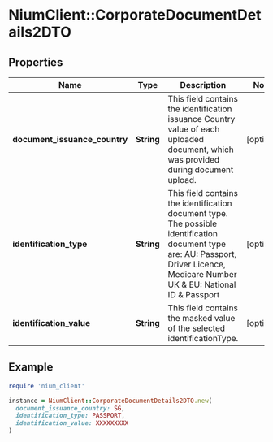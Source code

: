 # NiumClient::CorporateDocumentDetails2DTO

## Properties

| Name | Type | Description | Notes |
| ---- | ---- | ----------- | ----- |
| **document_issuance_country** | **String** | This field contains the identification issuance Country value of each uploaded document, which was provided during document upload. | [optional] |
| **identification_type** | **String** | This field contains the identification document type. The possible identification document type are: AU: Passport, Driver Licence, Medicare Number  UK &amp; EU: National ID &amp; Passport | [optional] |
| **identification_value** | **String** | This field contains the masked value of the selected identificationType. | [optional] |

## Example

```ruby
require 'nium_client'

instance = NiumClient::CorporateDocumentDetails2DTO.new(
  document_issuance_country: SG,
  identification_type: PASSPORT,
  identification_value: XXXXXXXXX
)
```

